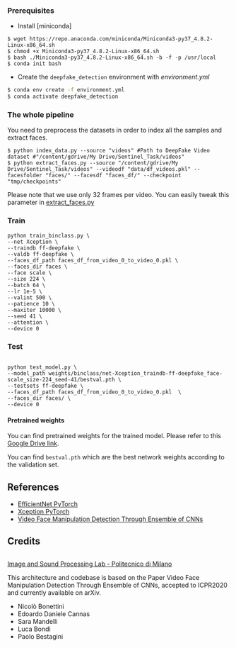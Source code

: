 ### Prerequisites
- Install [miniconda]
```
$ wget https://repo.anaconda.com/miniconda/Miniconda3-py37_4.8.2-Linux-x86_64.sh
$ chmod +x Miniconda3-py37_4.8.2-Linux-x86_64.sh
$ bash ./Miniconda3-py37_4.8.2-Linux-x86_64.sh -b -f -p /usr/local
$ conda init bash
```

- Create the `deepfake_detection` environment with *environment.yml*
```bash
$ conda env create -f environment.yml
$ conda activate deepfake_detection
```


### The whole pipeline
You need to preprocess the datasets in order to index all the samples and extract faces. 

```
$ python index_data.py --source "videos" #Path to DeepFake Video dataset #"/content/gdrive/My Drive/Sentinel_Task/videos"
$ python extract_faces.py --source "/content/gdrive/My Drive/Sentinel_Task/videos" --videodf "data/df_videos.pkl" --facesfolder "faces/" --facesdf "faces_df/" --checkpoint "tmp/checkpoints"

```

Please note that we use only 32 frames per video. You can easily tweak this parameter in [extract_faces.py](extract_faces.py)

### Train
```
python train_binclass.py \
--net Xception \
--traindb ff-deepfake \
--valdb ff-deepfake \
--faces_df_path faces_df_from_video_0_to_video_0.pkl \
--faces_dir faces \
--face scale \
--size 224 \
--batch 64 \
--lr 1e-5 \
--valint 500 \
--patience 10 \
--maxiter 10000 \
--seed 41 \
--attention \
--device 0
```


### Test

```

python test_model.py \
--model_path weights/binclass/net-Xception_traindb-ff-deepfake_face-scale_size-224_seed-41/bestval.pth \
--testsets ff-deepfake \
--faces_df_path faces_df_from_video_0_to_video_0.pkl  \
--faces_dir faces/ \
--device 0

```


#### Pretrained weights
You can find pretrained weights for the trained model. 
Please refer to this [Google Drive link](https://drive.google.com/file/d/1s-2acICKwDUCbNtVpv01awq9OEfdN8r3/view?usp=sharing).

You can find `bestval.pth` which are the best network weights according to the validation set.




## References
- [EfficientNet PyTorch](https://github.com/lukemelas/EfficientNet-PyTorch)
- [Xception PyTorch](https://github.com/tstandley/Xception-PyTorch)
- [Video Face Manipulation Detection Through Ensemble of CNNs](https://github.com/polimi-ispl/icpr2020dfdc/)

## Credits

##
[Image and Sound Processing Lab - Politecnico di Milano](http://ispl.deib.polimi.it/)

This  architecture and codebase is based on the Paper Video Face Manipulation Detection Through Ensemble of CNNs, accepted to ICPR2020 and currently available on arXiv.
- Nicolò Bonettini
- Edoardo Daniele Cannas
- Sara Mandelli
- Luca Bondi
- Paolo Bestagini
